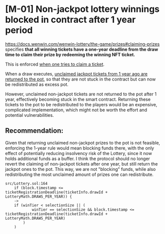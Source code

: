 # [M-01] Non-jackpot lottery winnings blocked in contract after 1 year period

https://docs.wenwin.com/wenwin-lottery/the-game/prizes#claiming-prizes specifies **that all winning tickets have a
one-year deadline from the draw time to claim their prize by redeeming the winning NFT ticket.**

This is enforced
[when one tries to claim a ticket](https://github.com/code-423n4/2023-03-wenwin/blob/main/src/Lottery.sol#L164).

When a draw executes,
[unclaimed jackpot tickets from 1 year ago are returned to the pot](https://github.com/code-423n4/2023-03-wenwin/blob/main/src/Lottery.sol#L138),
so that they are not stuck in the contract but can now be redistributed as excess pot.

However, unclaimed non-jackpot tickets are not returned to the pot after 1 year, effectively becoming stuck in the smart
contract. Returning these tickets to the pot to be redistributed to the players would be an expensive, complicated
implementation, which might not be worth the effort and potential vulnerabilities.

## Recommendation:

Given that returning unclaimed non-jackpot prizes to the pot is not feasible, enforcing the 1-year rule would mean
blocking funds there, with the only effect of potentially reducing insolvency risk of the Lottery, since it now holds
additional funds as a buffer. I think the protocol should no longer revert the claiming of non-jackpot tickets after one
year, but still return the jackpot ones to the pot. This way, we are not "blocking" funds, while also redistributing the
most unclaimed amount of prizes one can redistribute.

```
src/Lottery.sol:164
    if (block.timestamp <= ticketRegistrationDeadline(ticketInfo.drawId + LotteryMath.DRAWS_PER_YEAR)) {
    ->
    if (winTier < selectionSize || (
            winTier == selectionSize && block.timestamp <= ticketRegistrationDeadline(ticketInfo.drawId + LotteryMath.DRAWS_PER_YEAR)
        )
    )
```
